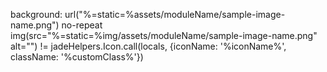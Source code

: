 background: url("%=static=%assets/moduleName/sample-image-name.png") no-repeat
img(src="%=static=%img/assets/moduleName/sample-image-name.png" alt="")
!= jadeHelpers.Icon.call(locals, {iconName: '%iconName%', className: '%customClass%'})
